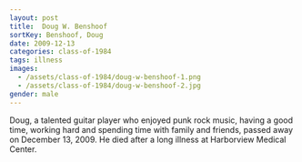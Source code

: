 ```yaml
---
layout: post
title:  Doug W. Benshoof
sortKey: Benshoof, Doug
date: 2009-12-13
categories: class-of-1984
tags: illness
images:
  - /assets/class-of-1984/doug-w-benshoof-1.png
  - /assets/class-of-1984/doug-w-benshoof-2.jpg
gender: male
---
```

Doug, a talented guitar player who enjoyed punk rock music, having a good time, working hard and spending time with family and friends, passed away on December 13, 2009. He died after a long illness at Harborview Medical Center.
